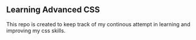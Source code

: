 ## Learning Advanced CSS

This repo is created to keep track of my continous attempt in learning and improving my css skills.